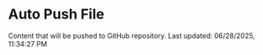 # Auto Push File

Content that will be pushed to GitHub repository.
Last updated: 06/28/2025, 11:34:27 PM